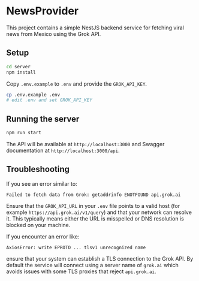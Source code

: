 # NewsProvider

This project contains a simple NestJS backend service for fetching viral news from Mexico using the Grok API.

## Setup

```bash
cd server
npm install
```

Copy `.env.example` to `.env` and provide the `GROK_API_KEY`.

```bash
cp .env.example .env
# edit .env and set GROK_API_KEY
```

## Running the server

```bash
npm run start
```

The API will be available at `http://localhost:3000` and Swagger documentation at `http://localhost:3000/api`.

## Troubleshooting

If you see an error similar to:

```
Failed to fetch data from Grok: getaddrinfo ENOTFOUND api.grok.ai
```

Ensure that the `GROK_API_URL` in your `.env` file points to a valid host (for example `https://api.grok.ai/v1/query`) and that your network can resolve it.
This typically means either the URL is misspelled or DNS resolution is blocked on your machine.

If you encounter an error like:
```
AxiosError: write EPROTO ... tlsv1 unrecognized name
```
ensure that your system can establish a TLS connection to the Grok API. By default the
service will connect using a server name of `grok.ai` which avoids issues with
some TLS proxies that reject `api.grok.ai`.
